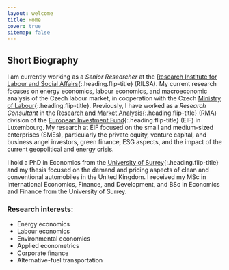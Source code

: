 ```yaml
---
layout: welcome
title: Home
cover: true
sitemap: false
---
```


## Short Biography
I am currently working as a *Senior Researcher* at the [Research Institute for Labour and Social Affairs](https://www.rilsa.cz/en/){:.heading.flip-title} (RILSA). My current research focuses on energy economics, labour economics, and macroeconomic analysis of the Czech labour market, in cooperation with the Czech [Ministry of Labour](https://www.mpsv.cz/web/en){:.heading.flip-title}. Previously, I have worked as a *Research Consultant* in the [Research and Market Analysis](https://www.eif.org/news_centre/research/index.htm){:.heading.flip-title} (RMA) division of the [European Investment Fund](https://www.eif.org/){:.heading.flip-title} (EIF) in Luxembourg. My research at EIF focused on the small and medium-sized enterprises (SMEs), particularly the private equity, venture capital, and business angel investors, green finance, ESG aspects, and the impact of the current geopolitical and energy crisis.

I hold a PhD in Economics from the [University of Surrey](https://www.surrey.ac.uk/school-economics){:.heading.flip-title} and my thesis focused on the demand and pricing aspects of clean and conventional automobiles in the United Kingdom. I received my MSc in International Economics, Finance, and Development, and BSc in Economics and Finance from the University of Surrey.

### Research interests:
- Energy economics
- Labour economics
- Environmental economics
- Applied econometrics
- Corporate finance
- Alternative-fuel transportation


[documentation]: docs/README.md
[install]: docs/install.md
[upgrade]: docs/upgrade.md
[config]: docs/config.md
